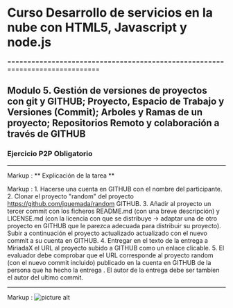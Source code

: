 # Curso Desarrollo de servicios en la nube con HTML5, Javascript y node.js #
=============================================================================
## Modulo 5. Gestión de versiones de proyectos con git y GITHUB; Proyecto, Espacio de Trabajo y Versiones (Commit); Arboles y Ramas de un proyecto; Repositorios Remoto y colaboración a través de GITHUB ##
### Ejercicio P2P Obligatorio ###
- - - -
Markup : ** Explicación de la tarea **

 Markup : 1. Hacerse una cuenta en GITHUB con el nombre del participante.
          2. Clonar el proyecto "random" del proyecto https://github.com/jquemada/random GITHUB.
		  3. Añadir al proyecto un tercer commit con los ficheros README.md (con una breve descripción) y  LICENSE.md (con la licencia con que se distribuye -> adaptar una de otro proyecto en GITHUB que le parezca adecuada para distribuir su proyecto). Subir a continuación el proyecto actualizado actualizado con el nuevo commit a su cuenta en GITHUB.
		  4. Entregar en el texto de la entrega a MiriadaX  el URL al proyecto subido a GITHUB como un enlace clicable.
		  5. El evaluador debe comprobar que el URL corresponde al proyecto random (con el nuevo commit incluido) publicado en la cuenta en GITHUB de la persona que ha hecho la entrega . El autor de la entrega debe ser tambíen el autor del ultimo commit.
- - - -
Markup : ![picture alt](https://drive.google.com/file/d/0B5fIl-7v-opiSjZJWVZISjNxVFE/view?usp=sharing "Desarrollo de servicios en la nube")